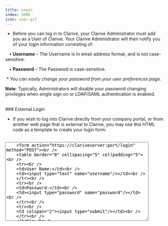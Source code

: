 ```yaml
---
title: Login
index: 2000
icon: user.gif
---
```


* Before you can log in to Clarive, your Clarive Administrator must add you as a User of Clarive. 
Your Clarive Administrator will then notify you of your login information consisting of: <br />

&nbsp; &nbsp;• **Username** – The Username is in email address format, and is not case-sensitive. <br />

&nbsp; &nbsp;• **Password** – The Password is case-sensitive.

&nbsp;* *You can easily change your password from your user preferences page.*

**Note**: Typically, Administrators will disable your password changing privileges 
when single sign on or LDAP/SAML authentication is enabled. 

<br />
### External Login 

* If you wish to log into Clarive directly from your company portal, 
or from another web page that is external to Clarive, you may use this 
HTML code as a template to create your login form:

<br />
<textarea style="height: 250px; width: 90%">
    &lt;form action="https://clariveserver:port/login" method="POST"&gt;<br />
    &lt;table border="0" cellspacing="5" cellpadding="5"&gt;<br />
    &lt;tr&gt;<br />
    &lt;td&gt;User Name:&lt;/td&gt;<br />
    &lt;td&gt;&lt;input type="text" name="username"/&gt;&lt;/td&gt;<br />
    &lt;/tr&gt;<br />
    &lt;tr&gt;<br />
    &lt;td&gt;Password:&lt;/td&gt;<br />
    &lt;td&gt;&lt;input type="password" name="password"/&gt;&lt;/td&gt;<br />
    &lt;/tr&gt;<br />
    &lt;tr&gt;<br />
    &lt;td colspan="2"&gt;&lt;input type="submit"/&gt;&lt;/td&gt;<br />
    &lt;/tr&gt;<br />
    &lt;/table&gt;<br />
    &lt;/form&gt;
</textarea>
